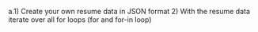 a.1) Create your own resume data in JSON format
  2) With the resume data iterate over all for loops (for and for-in loop)
